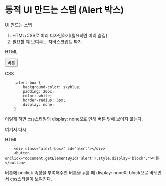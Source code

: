 # 동적 UI 만드는 스텝 (Alert 박스)

UI 만드는 스텝

1. HTML/CSS로 미리 디자인하기(필요하면 미리 숨김)
2. 필요할 떄 보여주는 자바스크립트 짜기

HTML

<div class="alert-box" id="alert"></div>
<button>버튼</button>

CSS

        .alert-box {
            background-color: skyblue;
            padding: 20px;
            color: white;
            border-radius: 5px;
            display: none;
        }

이렇게 하면 css스타일의 display: none으로 인해 버튼 밖에 보이지 않는다.

여기서 다시

HTML

        <div class="alert-box>" id="alert"></div>
        <button onclick="document.getElementById('alert').style.display='block';">버튼</button>

버튼에 onclick 속성을 부여해주면 버튼을 누를 때 display: none이 block으로 바뀌면서 css스타일이 보여진다.
